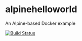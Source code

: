 # alpinehelloworld
An Alpine-based Docker example

[![Build Status](http://23.22.214.5:8080/job/deploiement/badge/icon)](http://23.22.214.5:8080/job/deploiement/)
